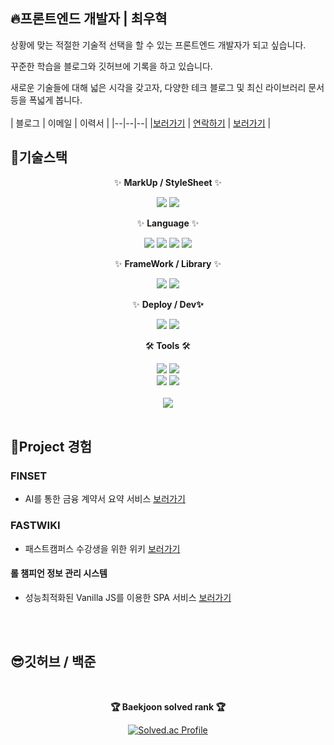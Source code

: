 ## 🔥프론트엔드 개발자 | 최우혁
상황에 맞는 적절한 기술적 선택을 할 수 있는 프론트엔드 개발자가 되고 싶습니다.  
  
꾸준한 학습을 블로그와 깃허브에 기록을 하고 있습니다.  
  
새로운 기술들에 대해 넓은 시각을 갖고자, 다양한 테크 블로그 및 최신 라이브러리 문서 등을 폭넓게 봅니다.  
<br>
| 블로그 | 이메일 | 이력서 |
|--|--|--|
|[보러가기](https://koeyhhh.tistory.com)  | [연락하기](just5538@gmail.com) | [보러가기](https://career.programmers.co.kr/pr/just5538_4713) |

## 🎁기술스택

<div align=center>
	<p>✨ <b>MarkUp / StyleSheet</b> ✨</p>
	<img src="https://img.shields.io/badge/HTML5-E34F26?style=flat&logo=HTML5&logoColor=white" />
	<img src="https://img.shields.io/badge/CSS3-1572B6?style=flat&logo=CSS3&logoColor=white" />
<br>	
	<p>✨ <b>Language</b> ✨</p>
	<img src="https://img.shields.io/badge/JavaScript-F7DF1E?style=flat&logo=JavaScript&logoColor=white" />
	<img src="https://img.shields.io/badge/TypeScript-3178C6?style=flat&logo=TypeScript&logoColor=white" />
	<img src="https://img.shields.io/badge/C-A8B9CC?style=flat&logo=C&logoColor=white" />
	<img src="https://img.shields.io/badge/Python-3776AB?style=flat&logo=Python&logoColor=white" />
<br>	
	<p>✨ <b>FrameWork / Library</b> ✨</p>
	<img src="https://img.shields.io/badge/React-61DAFB?style=flat&logo=React&logoColor=white" />
	<img src="https://img.shields.io/badge/Node.js-339933?style=flat&logo=Node.js&logoColor=white" />
<br>
	<p>✨ <b>Deploy / Dev✨</b></p>
	<img src="https://img.shields.io/badge/netlify-00C7B7?style=flat&logo=firebase&logoColor=white">
	<img src="https://img.shields.io/badge/parcel-5BA745?style=flat&logo=cropper&logoColor=white">
<br>
	<p>🛠<b> Tools</b> 🛠</p>
	<img src="https://img.shields.io/badge/GitHub-181717?style=flat&logo=GitHub&logoColor=white" />
	<img src="https://img.shields.io/badge/Visual%20Studio%20Code-007ACC?style=flat&logo=VisualStudioCode&logoColor=white" />
	<br>
	<img src="https://img.shields.io/badge/Slack-4A154B?style=flat&logo=Slack&logoColor=white" />
	<img src="https://img.shields.io/badge/Discord-5865F2?style=flat&logo=Discord&logoColor=white" />
	<br><br>
	<img src="https://github-readme-stats.vercel.app/api/top-langs/?username=TaePoong719&layout=compact">
</div>
<br>

## 🎃Project 경험

### FINSET  
- AI를 통한 금융 계약서 요약 서비스
[보러가기](https://github.com/TaePoong719/Summary-Card-Synchathon)

### FASTWIKI
- 패스트캠퍼스 수강생을 위한 위키
  [보러가기](https://github.com/TaePoong719/Summary-Card-Synchathon)

#### 롤 챔피언 정보 관리 시스템
- 성능최적화된 Vanilla JS를 이용한 SPA 서비스
  [보러가기](https://github.com/TaePoong719/LoL_Champion_Management)

<br>
<br>

## 😎깃허브 / 백준
<div align=center><br>
<p><b>🏆 Baekjoon solved rank 🏆</b></p>
	
[![Solved.ac Profile](http://mazassumnida.wtf/api/v2/generate_badge?boj=dngur2008)](https://solved.ac/dngur2008)
</div>
